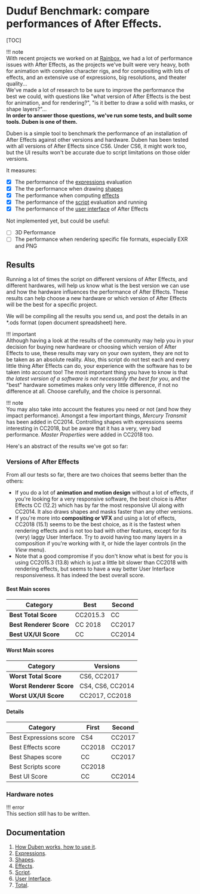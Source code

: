 # Duduf Benchmark: compare performances of After Effects.

[TOC]

!!! note  
    With recent projects we worked on at [Rainbox](https://rainboxprod.coop), we had a lot of performance issues with After Effects, as the projects we've built were very heavy, both for animation with complex character rigs, and for compositing with lots of effects, and an extensive use of expressions, big resolutions, and theater quality...  
    We've made a lot of research to be sure to improve the performance the best we could, with questions like "what version of After Effects is the best for animation, and for rendering?", "is it better to draw a solid with masks, or shape layers?"...  
    **In order to answer those questions, we've run some tests, and built some tools. Duben is one of them.**

Duben is a simple tool to benchmark the performance of an installation of After Effects against other versions and hardware.
Duben has been tested with all versions of After Effects since CS6. Under CS6, it might work too, but the UI results won't be accurate due to script limitations on those older versions.

It measures:

- [x] The performance of the [expressions](duben-expressions.md) evaluation
- [x] The the performance when drawing [shapes](duben-shapes.md)
- [x] The performance when computing [effects](duben-effects.md)
- [x] The performance of the [script](duben-script.md) evaluation and running  
- [x] The performance of the [user interface](duben-ui.md) of After Effects

Not implemented yet, but could be useful:

- [ ] 3D Performance  
- [ ] The performance when rendering specific file formats, especially EXR and PNG

## Results

Running a lot of times the script on different versions of After Effects, and different hardwares, will help us know what is the best version we can use and how the hardware influences the performance of After Effects. These results can help choose a new hardware or which version of After Effects will be the best for a specific project.

We will be compiling all the results you send us, and post the details in an *.ods format (open document spreadsheet) here.

!!! important  
    Although having a look at the results of the community may help you in your decision for buying new hardware or choosing which version of After Effects to use, these results may vary on your own system, they are not to be taken as an absolute reality. Also, this script do not test each and every little thing After Effects can do, your experience with the software has to be taken into account too! The most important thing you have to know is that *the latest version of a software is not necessarily the best for you*, and the "best" hardware sometimes makes only very little difference, if not no difference at all. Choose carefully, and the choice is personnal.

!!! note  
    You may also take into account the features you need or not (and how they impact performance). Amongst a few important things, *Mercury Transmit* has been added in CC2014. Controlling shapes with expressions seems interesting in CC2018, but be aware that it has a very, very bad performance. *Master Properties* were added in CC2018 too.

Here's an abstract of the results we've got so far:

### Versions of After Effects

From all our tests so far, there are two choices that seems better than the others:

- If you do a lot of **animation and motion design** without a lot of effects, if you're looking for a very responsive software, the best choice is After Effects CC (12.2) which has by far the most responsive UI along with CC2014. It also draws shapes and masks faster than any other versions.  
- If you're more into **compositing or VFX** and using a lot of effects, CC2018 (15.1) seems to be the best choice, as it is the fastest when rendering effects and is not too bad with other features, except for its (very) laggy User Interface. Try to avoid having too many layers in a composition if you're working with it, or hide the layer controls (in the *View* menu).  
- Note that a good compromise if you don't know what is best for you is using CC2015.3 (13.8) which is just a little bit slower than CC2018 with rendering effects, but seems to have a way better User Interface responsiveness. It has indeed the best overall score.

#### Best Main scores

Category             | Best | Second
---------------------|------|-------
**Best Total Score** | CC2015.3 | CC
**Best Renderer Score** | CC 2018 | CC2017
**Best UX/UI Score** | CC | CC2014

#### Worst Main scores

Category             | Versions
---------------------|--------
**Worst Total Score** | CS6, CC2017
**Worst Renderer Score** | CS4, CS6, CC2014
**Worst UX/UI Score** | CC2017, CC2018

#### Details

Category             | First | Second
---------------------|-------|-------
Best Expressions score | CS4 | CC2017
Best Effects score | CC2018 | CC2017
Best Shapes score | CC | CC2017
Best Scripts score | CC2018
Best UI Score | CC | CC2014

### Hardware notes

!!! error  
    This section still has to be written.

## Documentation

1. [How Duben works, how to use it](duben-how-to.md).
2. [Expressions](duben-expressions.md).
3. [Shapes](duben-shapes.md).
4. [Effects](duben-effects.md).
5. [Script](duben-script.md).
6. [User Interface](duben-ui.md).
7. [Total](duben-total.md).
